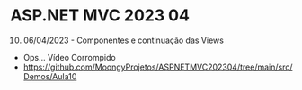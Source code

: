 # ASP.NET MVC 2023 04

10. 06/04/2023 - Componentes e continuação das Views
- Ops... Vídeo Corrompido
- https://github.com/MoongyProjetos/ASPNETMVC202304/tree/main/src/Demos/Aula10
